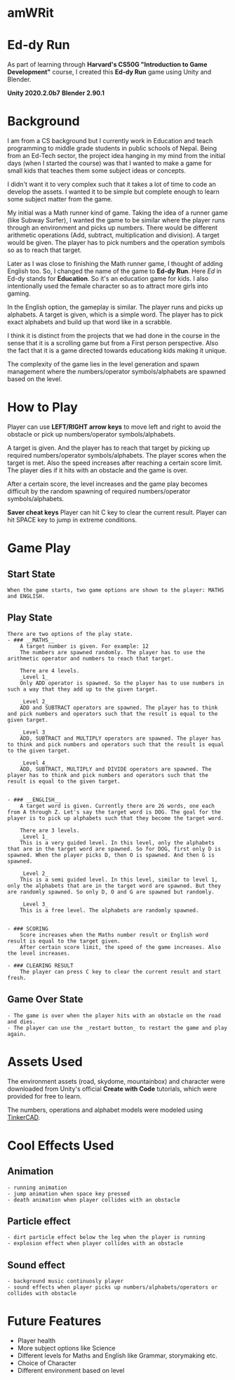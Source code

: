 # amWRit

# Ed-dy Run

As part of learning through __Harvard's CS50G "Introduction to Game Development"__ course, I created this __Ed-dy Run__ game using Unity and Blender.

__Unity 2020.2.0b7__
__Blender 2.90.1__

# Background
I am from a CS background but I currently work in Education and teach programming to middle grade students in public schools of Nepal. Being from an Ed-Tech sector, the project idea hanging in my mind from the initial days (when I started the course) was that I wanted to make a game for small kids that teaches them some subject ideas or concepts. 

I didn't want it to very complex such that it takes a lot of time to code an develop the assets. I wanted it to be simple but complete enough to learn some subject matter from the game.

My initial was a Math runner kind of game. Taking the idea of a runner game (like Subway Surfer), I wanted the game to be similar where the player runs through an environment and picks up numbers. There would be different arithmetic operations (Add, subtract, multiplication and division). A target would be given. The player has to pick numbers and the operation symbols so as to reach that target. 

Later as I was close to finishing the Math runner game, I thought of adding English too. So, I changed the name of the game to __Ed-dy Run__. Here _Ed_ in Ed-dy stands for __Education__. So it's an education game for kids. I also intentionally used the female character so as to attract more girls into gaming. 

In the English option, the gameplay is similar. The player runs and picks up alphabets. A target is given, which is a simple word. The player has to pick exact alphabets and build up that word like in a scrabble. 

I think it is distinct from the projects that we had done in the course in the sense that it is a scrolling game but from a First person perspective. Also the fact that it is a game directed towards educationg kids making it unique. 

The complexity of the game lies in the level generation and spawn management where the numbers/operator symbols/alphabets are spawned based on the level. 

# How to Play
Player can use __LEFT/RIGHT arrow keys__ to move left and right to avoid the obstacle or pick up numbers/operator symbols/alphabets.

A target is given. And the player has to reach that target by picking up required numbers/operator symbols/alphabets. 
The player scores when the target is met. Also the speed increases after reaching a certain score limit.
The player dies if it hits with an obstacle and the game is over.

After a certain score, the level increases and the game play becomes difficult by the random spawning of required numbers/operator symbols/alphabets.

__Saver cheat keys__
Player can hit C key to clear the current result.
Player can hit SPACE key to jump in extreme conditions.

# Game Play
## __Start State__
	When the game starts, two game options are shown to the player: MATHS and ENGLISH.

## __Play State__
	There are two options of the play state.
	- ### __MATHS__
		A target number is given. For example: 12 
		The numbers are spawned randomly. The player has to use the arithmetic operator and numbers to reach that target.

		There are 4 levels.
		_Level 1_
		Only ADD operator is spawned. So the player has to use numbers in such a way that they add up to the given target.

		_Level 2_
		ADD and SUBTRACT operators are spawned. The player has to think and pick numbers and operators such that the result is equal to the given target.

		_Level 3_
		ADD, SUBTRACT and MULTIPLY operators are spawned. The player has to think and pick numbers and operators such that the result is equal to the given target.

		_Level 4_
		ADD, SUBTRACT, MULTIPLY and DIVIDE operators are spawned. The player has to think and pick numbers and operators such that the result is equal to the given target.


	- ### __ENGLISH__
		A target word is given. Currently there are 26 words, one each from A through Z. Let's say the target word is DOG. The goal for the player is to pick up alphabets such that they become the target word.

		There are 3 levels.
		_Level 1_
		This is a very guided level. In this level, only the alphabets that are in the target word are spawned. So for DOG, first only D is spawned. When the player picks D, then O is spawned. And then G is spawned. 

		_Level 2_
		This is a semi guided level. In this level, similar to level 1, only the alphabets that are in the target word are spawned. But they are randomly spawned. So only D, O and G are spawned but randomly. 

		_Level 3_
		This is a free level. The alphabets are randomly spawned.


	- ### SCORING
		Score increases when the Maths number result or English word result is equal to the target given. 
		After certain score limit, the speed of the game increases. Also the level increases.

	- ### CLEARING RESULT
		The player can press C key to clear the current result and start fresh. 

## __Game Over State__
	- The game is over when the player hits with an obstacle on the road and dies. 
	- The player can use the _restart button_ to restart the game and play again.

# Assets Used
The environment assets (road, skydome, mountainbox) and character were downloaded from Unity's official __Create with Code__ tutorials, which were provided for free to learn.

The numbers, operations and alphabet models were modeled using [TinkerCAD](https://www.tinkercad.com "TinkerCAD").

# Cool Effects Used
## Animation
	- running animation
	- jump animation when space key pressed
	- death animation when player collides with an obstacle

## Particle effect
	- dirt particle effect below the leg when the player is running
	- explosion effect when player collides with an obstacle

## Sound effect
	- background music continuosly player
	- sound effects when player picks up numbers/alphabets/operators or collides with obstacle

# Future Features
- Player health
- More subject options like Science
- Different levels for Maths and English like Grammar, storymaking etc.
- Choice of Character
- Different environment based on level
